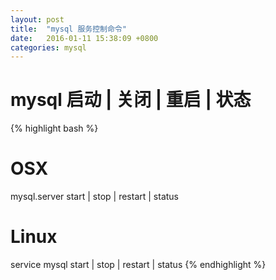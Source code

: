 ```yaml
---
layout: post
title:  "mysql 服务控制命令"
date:   2016-01-11 15:38:09 +0800
categories: mysql
---
```


# mysql 启动 | 关闭 | 重启 | 状态

{% highlight bash %}
# OSX
mysql.server start | stop | restart | status

# Linux
service mysql start | stop | restart | status
{% endhighlight %}
